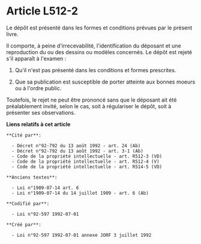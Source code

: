 # Article L512-2

Le dépôt est présenté dans les formes et conditions prévues par le présent livre.

Il comporte, à peine d'irrecevabilité, l'identification du déposant et une reproduction du ou des dessins ou modèles
concernés.    Le dépôt est rejeté s'il apparaît à l'examen :

1. Qu'il n'est pas présenté dans les conditions et formes prescrites.

2. Que sa publication est susceptible de porter atteinte aux bonnes moeurs ou à l'ordre public.

Toutefois, le rejet ne peut être prononcé sans que le déposant ait été préalablement invité, selon le cas, soit à régulariser
le dépôt, soit à présenter ses observations.

**Liens relatifs à cet article**

	**Cité par**:

	  - Décret n°92-792 du 13 août 1992 - art. 24 (Ab)
	  - Décret n°92-792 du 13 août 1992 - art. 3-1 (Ab)
	  - Code de la propriété intellectuelle - art. R512-3 (VD)
	  - Code de la propriété intellectuelle - art. R512-4 (V)
	  - Code de la propriété intellectuelle - art. R514-5 (VD)

	**Anciens textes**:

	  - Loi n°1909-07-14 art. 6
	  - Loi n°1909-07-14 du 14 juillet 1909 - art. 6 (Ab)

	**Codifié par**:

	  - Loi n°92-597 1992-07-01

	**Créé par**:

	  - Loi n°92-597 1992-07-01 annexe JORF 3 juillet 1992
